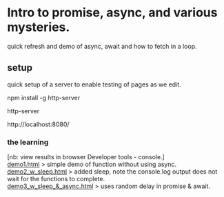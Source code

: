 
# Intro to promise, async, and various mysteries.

quick refresh and demo of async, await and how to fetch in a loop.

## setup  

quick setup of a server to enable testing of pages as we edit.

npm install -g http-server    

http-server    

http://localhost:8080/    


### the learning

[nb: view results in browser Developer tools - console.]  
[demo1.html](demo1.html)  > simple demo of function without using async.  
[demo2_w_sleep.html](demo2_w_sleep.html)  > added sleep, note the console.log output does not wait for the functions to complete.  
[demo3_w_sleep_&_async.html](demo3_w_sleep_&_async.html) > uses random delay in promise & await.
